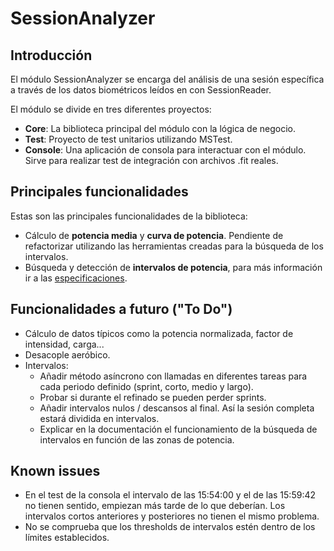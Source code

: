 # SessionAnalyzer
## Introducción
El módulo SessionAnalyzer se encarga del análisis de una sesión específica a través de los datos biométricos leídos en con SessionReader.

El módulo se divide en tres diferentes proyectos:
* **Core**: La biblioteca principal del módulo con la lógica de negocio.
* **Test**: Proyecto de test unitarios utilizando MSTest. 
* **Console**: Una aplicación de consola para interactuar con el módulo. Sirve para realizar test de integración con archivos .fit reales.

## Principales funcionalidades
Estas son las principales funcionalidades de la biblioteca:
* Cálculo de **potencia media** y **curva de potencia**. Pendiente de refactorizar utilizando las herramientas creadas para la búsqueda de los intervalos.
* Búsqueda y detección de **intervalos de potencia**, para más información ir a las [especificaciones](docs/IntervalsSpecifications.md).

## Funcionalidades a futuro ("To Do")
* Cálculo de datos típicos como la potencia normalizada, factor de intensidad, carga...
* Desacople aeróbico.
* Intervalos:
    * Añadir método asíncrono con llamadas en diferentes tareas para cada periodo definido (sprint, corto, medio y largo).
    * Probar si durante el refinado se pueden perder sprints.
    * Añadir intervalos nulos / descansos al final. Así la sesión completa estará dividida en intervalos.
    * Explicar en la documentación el funcionamiento de la búsqueda de intervalos en función de las zonas de potencia.

## Known issues
* En el test de la consola el intervalo de las 15:54:00 y el de las 15:59:42 no tienen sentido, empiezan más tarde de lo que deberían. Los intervalos cortos anteriores y posteriores no tienen el mismo problema.
* No se comprueba que los thresholds de intervalos estén dentro de los límites establecidos.